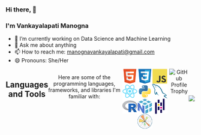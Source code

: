 ### Hi there, 👋
### I'm Vankayalapati Manogna

- 🔭 I’m currently working on Data Science and Machine Learning
- 💬 Ask me about anything
- 📫 How to reach me: manognavankayalapati@gmail.com
- 😄 Pronouns: She/Her
<div style="display: flex; justify-content: center; justiy-items: center; text-align: center;">
  
  <!-- Your profile header content -->

  

  <!-- Centered Container for GitHub Stats -->

  <!-- Languages and Tools Section -->
  <h2>Languages and Tools</h2>
  <p>Here are some of the programming languages, frameworks, and libraries I'm familiar with:</p>
  
  <!-- Badges for Languages, Frameworks, and Libraries -->
  <div style="display: flex; flex-wrap: wrap; justify-content: center; align-items: center;">
  <img src="https://raw.githubusercontent.com/devicons/devicon/master/icons/html5/html5-original.svg" alt="HTML5" width="40" height="40"/>
  <img src="https://raw.githubusercontent.com/devicons/devicon/master/icons/css3/css3-original.svg" alt="CSS3" width="40" height="40"/>
  <img src="https://raw.githubusercontent.com/devicons/devicon/master/icons/javascript/javascript-original.svg" alt="JavaScript" width="40" height="40"/>
  <img src="https://raw.githubusercontent.com/devicons/devicon/master/icons/react/react-original.svg" alt="React" width="40" height="40"/>
  <img src="https://raw.githubusercontent.com/devicons/devicon/master/icons/python/python-original.svg" alt="Python" width="40" height="40"/>
  <img src="https://raw.githubusercontent.com/devicons/devicon/master/icons/mysql/mysql-original.svg" alt="MySQL" width="40" height="40"/>
  <img src="https://raw.githubusercontent.com/devicons/devicon/master/icons/r/r-original.svg" alt="R" width="40" height="40"/>
  <img src="https://raw.githubusercontent.com/devicons/devicon/master/icons/numpy/numpy-original.svg" alt="NumPy" width="40" height="40"/>
  <img src="https://raw.githubusercontent.com/devicons/devicon/master/icons/pandas/pandas-original.svg" alt="Pandas" width="40" height="40"/>
  <img src="https://raw.githubusercontent.com/devicons/devicon/master/icons/matplotlib/matplotlib-original.svg" alt="Matplotlib" width="40" height="40"/>
<!--   <img src="https://raw.githubusercontent.com/devicons/devicon/master/icons/seaborn/seaborn-original.svg" alt="Seaborn" width="40" height="40"/>
  <img src="https://raw.githubusercontent.com/devicons/devicon/master/icons/scikit-learn/scikit-learn-original.svg" alt="Scikit-learn" width="40" height="40"/>
  <img src="https://raw.githubusercontent.com/devicons/devicon/master/icons/tableau/tableau-original.svg" alt="Tableau" width="40" height="40"/> -->
</div>


  <!-- GitHub Profile Trophy -->
  <div>
    <img src="https://github-profile-trophy.vercel.app/?username=manognachowdary7&theme=dark&margin-w=20" alt="GitHub Profile Trophy">

  </div>
  

  <div style="display: flex; justify-content: space-between; align-items: center; flex-wrap: wrap;">

  <!-- GitHub Stats -->
  <div>
    <div>
<!--   <img height="170" align="left" src="https://github-readme-stats.vercel.app/api?username=manognachowdary" /> -->
  <img src="https://github-readme-stats.vercel.app/api/top-langs/?username=manognachowdary7&layout=compact" />
</div>
  </div>

</div>

  <!-- Your other profile content -->
  
</div>
